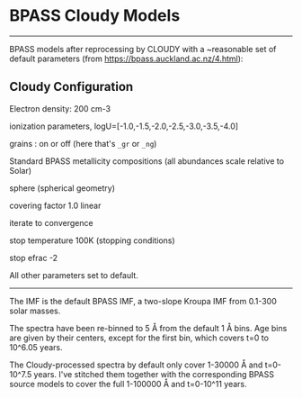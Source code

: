 # BPASS Cloudy Models
---

BPASS models after reprocessing by CLOUDY with a ~reasonable
set of default parameters (from https://bpass.auckland.ac.nz/4.html):

## Cloudy Configuration

Electron density: 200 cm-3

ionization parameters, logU=[-1.0,-1.5,-2.0,-2.5,-3.0,-3.5,-4.0]

grains : on or off (here that's `_gr` or `_ng`)

Standard BPASS metallicity compositions (all abundances scale relative to Solar)

sphere (spherical geometry)

covering factor 1.0 linear

iterate to convergence

stop temperature 100K (stopping conditions)

stop efrac -2

All other parameters set to default.

---
The IMF is the default BPASS IMF, a two-slope Kroupa IMF from
0.1-300 solar masses.

The spectra have been re-binned to 5 Å from the default 1 Å bins. Age bins are given by their centers, except for the first bin, which covers t=0 to 10^6.05 years.

The Cloudy-processed spectra by default only cover 1-30000 Å and t=0-10^7.5 years. I've stitched them together with the corresponding BPASS source models to cover the full 1-100000 Å and t=0-10^11 years.

